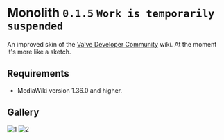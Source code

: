 # Monolith `0.1.5` `Work is temporarily suspended`
An improved skin of the [Valve Developer Community](https://developer.valvesoftware.com) wiki. At the moment it's more like a sketch.

## Requirements
* MediaWiki version 1.36.0 and higher.

## Gallery
![1](https://user-images.githubusercontent.com/90133781/231848479-73efd0bf-d2c2-41dd-a558-36f9a7c8a1b9.png)
![2](https://user-images.githubusercontent.com/90133781/231848491-a1284fa9-7562-4427-aba5-de12fb87181b.png)
